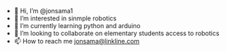 - 👋 Hi, I’m @jonsama1
- 👀 I’m interested in sinmple robotics
- 🌱 I’m currently learning python and arduino
- 💞️ I’m looking to collaborate on elementary students access to robotics
- 📫 How to reach me jonsama@linkline.com

<!---
jonsama1/jonsama1 is a ✨ special ✨ repository because its `README.md` (this file) appears on your GitHub profile.
You can click the Preview link to take a look at your changes.
--->
